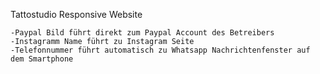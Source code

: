 Tattostudio Responsive Website

    -Paypal Bild führt direkt zum Paypal Account des Betreibers
    -Instagramm Name führt zu Instagram Seite
    -Telefonnummer führt automatisch zu Whatsapp Nachrichtenfenster auf dem Smartphone
